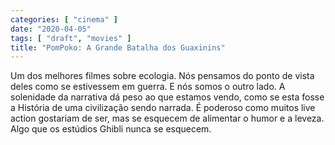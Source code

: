 ```yaml
---
categories: [ "cinema" ]
date: "2020-04-05"
tags: [ "draft", "movies" ]
title: "PomPoko: A Grande Batalha dos Guaxinins"
---
```

Um dos melhores filmes sobre ecologia. Nós pensamos do ponto de
vista deles como se estivessem em guerra. E nós somos o outro lado. A
solenidade da narrativa dá peso ao que estamos vendo, como se esta fosse
a História de uma civilização sendo narrada. É poderoso como muitos
live action gostariam de ser, mas se esquecem de alimentar o humor e a
leveza. Algo que os estúdios Ghibli nunca se esquecem.
